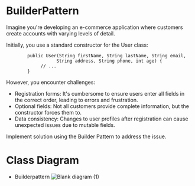 # BuilderPattern

Imagine you're developing an e-commerce application where customers create accounts with varying levels of detail.

Initially, you use a standard constructor for the User class:

      
            public User(String firstName, String lastName, String email,
                       String address, String phone, int age) {
                 // ...
            }
      
However, you encounter challenges:

- Registration forms: It's cumbersome to ensure users enter all fields in the correct order, leading to errors and frustration.
- Optional fields: Not all customers provide complete information, but the constructor forces them to.
- Data consistency: Changes to user profiles after registration can cause unexpected issues due to mutable fields.

Implement solution using the Builder Pattern to address the issue.


# Class Diagram
- Builderpattern
![Blank diagram (1)](https://github.com/ErikkaEnaje/Builderpattern/assets/142382057/4b55de64-3035-480b-a91d-0d87cdfb2098)


